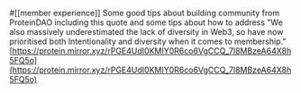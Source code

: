 #[[member experience]] 
Some good tips about building community from ProteinDAO including this quote and some tips about how to address "We also massively underestimated the lack of diversity in Web3, so have now prioritised both Intentionality and diversity when it comes to membership." 
[https://protein.mirror.xyz/rPGE4UdI0KMIY0R6co6VgCCQ_7l8MBzeA64X8h5FQ5o](https://protein.mirror.xyz/rPGE4UdI0KMIY0R6co6VgCCQ_7l8MBzeA64X8h5FQ5o) 